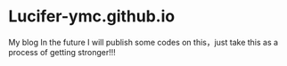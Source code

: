 # Lucifer-ymc.github.io
My blog
In the future I will publish some codes on this，just take this as a process of getting stronger!!!
